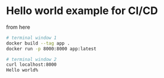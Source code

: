# Hello world example for CI/CD

from here

```bash
# terminal window 1
docker build --tag app .
docker run -p 8000:8000 app:latest

# terminal window 2
curl localhost:8000
Hello world%
```
